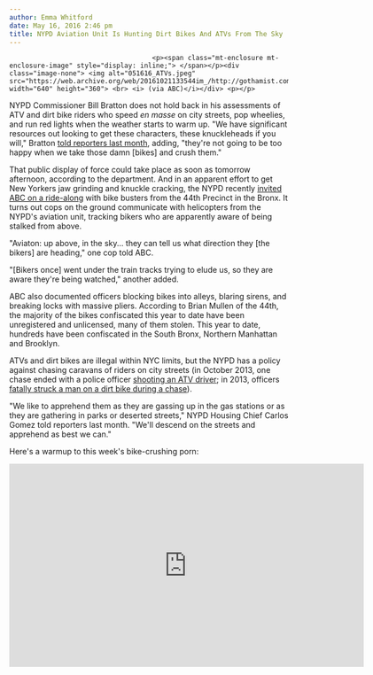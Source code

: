 ```yaml
---
author: Emma Whitford
date: May 16, 2016 2:46 pm
title: NYPD Aviation Unit Is Hunting Dirt Bikes And ATVs From The Sky
---
```


	
										<p><span class="mt-enclosure mt-enclosure-image" style="display: inline;"> </span></p><div class="image-none"> <img alt="051616_ATVs.jpeg" src="https://web.archive.org/web/20161021133544im_/http://gothamist.com/attachments/nyc_ewhitford/051616_ATVs.jpeg" width="640" height="360"> <br> <i> (via ABC)</i></div> <p></p>

<p>NYPD Commissioner Bill Bratton does not hold back in his assessments of ATV and dirt bike riders who speed <em>en masse</em> on city streets, pop wheelies, and run red lights when the weather starts to warm up. &quot;We have significant resources out looking to get these characters, these knuckleheads if you will,&quot; Bratton <a href="https://web.archive.org/web/20161021133544/http://gothamist.com/2016/04/04/knuckleheads_ouch.php">told reporters last month</a>, adding, &quot;they&apos;re not going to be too happy when we take those damn [bikes] and crush them.&quot;</p>

<p>That public display of force could take place as soon as tomorrow afternoon, according to the department. And in an apparent effort to get New Yorkers jaw grinding and knuckle cracking, the NYPD recently <a href="https://web.archive.org/web/20161021133544/http://abc7ny.com/news/exclusive-ride-along-with-nypd-during-crackdown-on-atvs-illegal-motorcycles/1340150/">invited ABC on a ride-along</a> with bike busters from the 44th Precinct in the Bronx. It turns out cops on the ground communicate with helicopters from the NYPD&apos;s aviation unit, tracking bikers who are apparently aware of being stalked from above. </p>

<p>&quot;Aviaton: up above, in the sky... they can tell us what direction they [the bikers] are heading,&quot; one cop told ABC. </p>

<p>&quot;[Bikers once] went under the train tracks trying to elude us, so they are aware they&apos;re being watched,&quot; another added. </p>

<p>ABC also documented officers blocking bikes into alleys, blaring sirens, and breaking locks with massive pliers. According to Brian Mullen of the 44th, the majority of the bikes confiscated this year to date have been unregistered and unlicensed, many of them stolen. This year to date, hundreds have been confiscated in the South Bronx, Northern Manhattan and Brooklyn. </p>

<p>ATVs and dirt bikes are illegal within NYC limits, but the NYPD has a policy against chasing caravans of riders on city streets (in October 2013, one chase ended with a police officer <a href="https://web.archive.org/web/20161021133544/http://gothamist.com/2010/10/13/cop_fatally_shots_man_on_atv_in_the.php">shooting an ATV driver</a>; in 2013, officers <a href="https://web.archive.org/web/20161021133544/http://gothamist.com/2013/03/23/graphic_video_of_nypd_car_fatally_h.php">fatally struck a man on a dirt bike during a chase</a>). </p>

<p>&quot;We like to apprehend them as they are gassing up in the gas stations or as they are gathering in parks or deserted streets,&quot; NYPD Housing Chief Carlos Gomez told reporters last month. &quot;We&apos;ll descend on the streets and apprehend as best we can.&quot;</p>

<p>Here&apos;s a warmup to this week&apos;s bike-crushing porn: </p>

<p><iframe width="640" height="367" src="https://web.archive.org/web/20161021133544if_/http://abc7ny.com/video/embed/?pid=1340150" frameborder="0" allowfullscreen></iframe></p>					
										
									
				